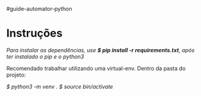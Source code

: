 #guide-automator-python

# Instruções

*Para instalar as dependências, use **$ pip install -r requirements.txt**, após ter instalado o pip e o python3*

Recomendado trabalhar utilizando uma virtual-env.
Dentro da pasta do projeto:

*$ python3 -m venv . 
$ source bin/activate*

